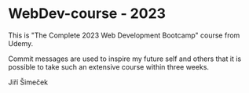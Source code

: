 # WebDev-course - 2023

This is "The Complete 2023 Web Development Bootcamp" course from Udemy.

Commit messages are used to inspire my future self and others that it is possible to take such an extensive course within three weeks.

Jiří Šimeček
